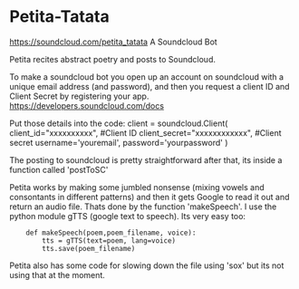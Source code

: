 # Petita-Tatata
https://soundcloud.com/petita_tatata
A Soundcloud Bot

Petita recites abstract poetry and posts to Soundcloud. 

To make a soundcloud bot you open up an account on soundcloud with a unique email address (and password), and then you request a client ID and Client Secret by registering your app. https://developers.soundcloud.com/docs

Put those details into the code: 
		client = soundcloud.Client(
		    client_id="xxxxxxxxxx", #Client ID
		    client_secret="xxxxxxxxxxxx", #Client secret
		    username='youremail',
		    password='yourpassword'
		)

The posting to soundcloud is pretty straightforward after that, its inside a function called 'postToSC'

Petita works by making some jumbled nonsense (mixing vowels and consontants in different patterns) and then it gets Google to read it out and return an audio file. Thats done by the function 'makeSpeech'. I use the python module gTTS (google text to speech). Its very easy too:

		def makeSpeech(poem,poem_filename, voice):
			tts = gTTS(text=poem, lang=voice)
			tts.save(poem_filename)
	
Petita also has some code for slowing down the file using 'sox' but its not using that at the moment.
